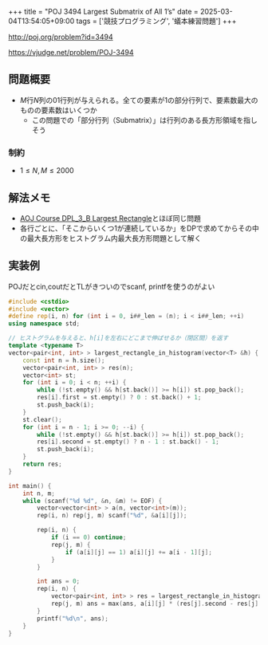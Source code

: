 +++
title = "POJ 3494 Largest Submatrix of All 1’s"
date = 2025-03-04T13:54:05+09:00
tags = ['競技プログラミング', '蟻本練習問題']
+++

http://poj.org/problem?id=3494

https://vjudge.net/problem/POJ-3494
<!--more-->
## 問題概要
- $M$行$N$列の01行列が与えられる。全ての要素が1の部分行列で、要素数最大のものの要素数はいくつか
	- この問題での「部分行列（Submatrix）」は行列のある長方形領域を指しそう
### 制約
- $1\leq N,M\leq 2000$
## 解法メモ
- [AOJ Course DPL_3_B Largest Rectangle](https://judge.u-aizu.ac.jp/onlinejudge/description.jsp?id=DPL_3_B)とほぼ同じ問題
- 各行ごとに、「そこからいくつ1が連続しているか」をDPで求めてからその中の最大長方形をヒストグラム内最大長方形問題として解く

## 実装例
POJだとcin,coutだとTLがきついのでscanf, printfを使うのがよい
```cpp
#include <cstdio>
#include <vector>
#define rep(i, n) for (int i = 0, i##_len = (n); i < i##_len; ++i)
using namespace std;

// ヒストグラムを与えると、h[i]を左右にどこまで伸ばせるか（閉区間）を返す
template <typename T>
vector<pair<int, int> > largest_rectangle_in_histogram(vector<T> &h) {
    const int n = h.size();
    vector<pair<int, int> > res(n);
    vector<int> st;
    for (int i = 0; i < n; ++i) {
        while (!st.empty() && h[st.back()] >= h[i]) st.pop_back();
        res[i].first = st.empty() ? 0 : st.back() + 1;
        st.push_back(i);
    }
    st.clear();
    for (int i = n - 1; i >= 0; --i) {
        while (!st.empty() && h[st.back()] >= h[i]) st.pop_back();
        res[i].second = st.empty() ? n - 1 : st.back() - 1;
        st.push_back(i);
    }
    return res;
}

int main() {
    int n, m;
    while (scanf("%d %d", &n, &m) != EOF) {
        vector<vector<int> > a(n, vector<int>(m));
        rep(i, n) rep(j, m) scanf("%d", &a[i][j]);

        rep(i, n) {
            if (i == 0) continue;
            rep(j, m) {
                if (a[i][j] == 1) a[i][j] += a[i - 1][j];
            }
        }

        int ans = 0;
        rep(i, n) {
            vector<pair<int, int> > res = largest_rectangle_in_histogram(a[i]);
            rep(j, m) ans = max(ans, a[i][j] * (res[j].second - res[j].first + 1));
        }
        printf("%d\n", ans);
    }
}
```